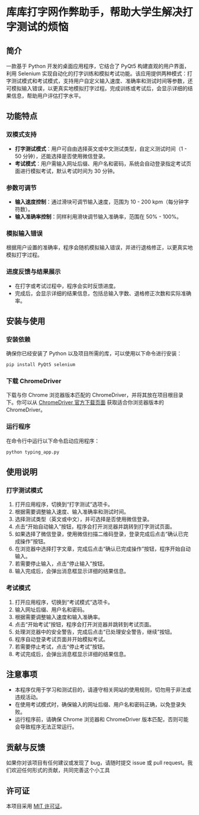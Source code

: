 # 库库打字网作弊助手，帮助大学生解决打字测试的烦恼

## 简介
一款基于 Python 开发的桌面应用程序，它结合了 PyQt5 构建直观的用户界面，利用 Selenium 实现自动化的打字训练和模拟考试功能。该应用提供两种模式：打字测试模式和考试模式，支持用户自定义输入速度、准确率和测试时间等参数，还可模拟输入错误，以更真实地模拟打字过程。完成训练或考试后，会显示详细的结果信息，帮助用户评估打字水平。

## 功能特点
### 双模式支持
- **打字测试模式**：用户可自由选择英文或中文测试类型，自定义测试时间（1 - 50 分钟），还能选择是否使用微信登录。
- **考试模式**：用户需输入网址后缀、用户名和密码，系统会自动登录指定考试页面进行模拟考试，默认考试时间为 30 分钟。

### 参数可调节
- **输入速度控制**：通过滑块可调节输入速度，范围为 10 - 200 kpm（每分钟字符数）。
- **输入准确率控制**：同样利用滑块调节输入准确率，范围在 50% - 100%。

### 模拟输入错误
根据用户设置的准确率，程序会随机模拟输入错误，并进行退格修正，以更真实地模拟打字过程。

### 进度反馈与结果展示
- 在打字或考试过程中，程序会实时反馈进度。
- 完成后，会显示详细的结果信息，包括总输入字数、退格修正次数和实际准确率。

## 安装与使用
### 安装依赖
确保你已经安装了 Python 以及项目所需的库，可以使用以下命令进行安装：
```bash
pip install PyQt5 selenium
```

### 下载 ChromeDriver
下载与你 Chrome 浏览器版本匹配的 ChromeDriver，并将其放在项目根目录下。你可以从 [ChromeDriver 官方下载页面](https://sites.google.com/chromium.org/driver/) 获取适合你浏览器版本的 ChromeDriver。

### 运行程序
在命令行中运行以下命令启动应用程序：
```bash
python typing_app.py
```

## 使用说明
### 打字测试模式
1. 打开应用程序，切换到“打字测试”选项卡。
2. 根据需要调整输入速度、输入准确率和测试时间。
3. 选择测试类型（英文或中文），并可选择是否使用微信登录。
4. 点击“开始自动输入”按钮，程序会打开浏览器并跳转到打字测试页面。
5. 如果选择了微信登录，使用微信扫描二维码登录，登录完成后点击“确认已完成操作”按钮。
6. 在浏览器中选择打字文章，完成后点击“确认已完成操作”按钮，程序开始自动输入。
7. 若需要停止输入，点击“停止输入”按钮。
8. 输入完成后，会弹出消息框显示详细的结果信息。

### 考试模式
1. 打开应用程序，切换到“考试模式”选项卡。
2. 输入网址后缀、用户名和密码。
3. 根据需要调整输入速度和输入准确率。
4. 点击“开始考试”按钮，程序会打开浏览器并跳转到考试页面。
5. 处理浏览器中的安全警告，完成后点击“已处理安全警告，继续”按钮。
6. 程序自动登录考试页面并开始模拟考试。
7. 若需要停止考试，点击“停止考试”按钮。
8. 考试完成后，会弹出消息框显示详细的结果信息。

## 注意事项
- 本程序仅用于学习和测试目的，请遵守相关网站的使用规则，切勿用于非法或违规活动。
- 在使用考试模式时，确保输入的网址后缀、用户名和密码正确，以免登录失败。
- 运行程序前，请确保 Chrome 浏览器和 ChromeDriver 版本匹配，否则可能会导致程序无法正常运行。

## 贡献与反馈
如果你对该项目有任何建议或发现了 bug，请随时提交 issue 或 pull request。我们欢迎任何形式的贡献，共同完善这个小工具

## 许可证
本项目采用 [MIT 许可证](LICENSE)。
